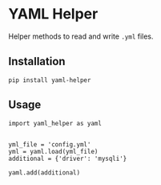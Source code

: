 # YAML Helper

Helper methods to read and write `.yml` files.

## Installation
`pip install yaml-helper`

## Usage
```
import yaml_helper as yaml


yml_file = 'config.yml'
yml = yaml.load(yml_file)
additional = {'driver': 'mysqli'}

yaml.add(additional)
```
